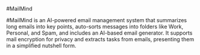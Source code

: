 #MailMind
   

#MailMind is an AI-powered email management system that summarizes long emails into key points, auto-sorts messages into folders like Work, Personal, and Spam, and includes an AI-based email generator. It supports mail encryption for privacy and extracts tasks from emails, presenting them in a simplified nutshell form.
